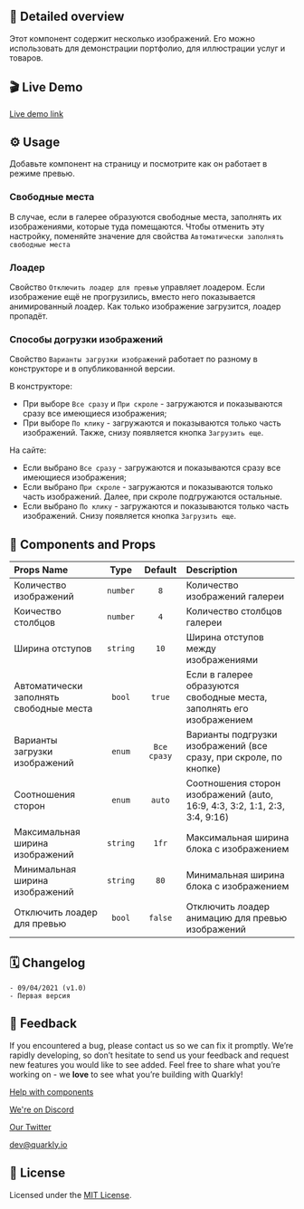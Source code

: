 ## 📖 Detailed overview

Этот компонент содержит несколько изображений. Его можно использовать для демонстрации портфолио, для иллюстрации услуг и товаров.

## 🎬 Live Demo

[Live demo link](https://quarkly-ui-components.netlify.app/gallery/)

## ⚙️ Usage

Добавьте компонент на страницу и посмотрите как он работает в режиме превью.

### Свободные места

В случае, если в галерее образуются свободные места, заполнять их изображениями, которые туда помещаются. Чтобы отменить эту настройку, поменяйте значение для свойства `Автоматически заполнять свободные места`

### Лоадер

Свойство `Отключить лоадер для превью` управляет лоадером. Если изображение ещё не прогрузились, вместо него показывается анимированный лоадер. Как только изображение загрузится, лоадер пропадёт.

### Способы догрузки изображений

Свойство `Варианты загрузки изображений` работает по разному в конструкторе и в опубликованной версии.

В конструкторе:

-   При выборе `Все сразу` и `При скроле` - загружаются и показываются сразу все имеющиеся изображения;
-   При выборе `По клику` - загружаются и показываются только часть изображений. Также, снизу появляется кнопка `Загрузить еще`.

На сайте:

-   Если выбрано `Все сразу` - загружаются и показываются сразу все имеющиеся изображения;
-   Если выбрано `При скроле` - загружаются и показываются только часть изображений. Далее, при скроле подгружаются остальные.
-   Если выбрано `По клику` - загружаются и показываются только часть изображений. Снизу появляется кнопка `Загрузить еще`.

## 🧩 Components and Props

| Props Name                              |   Type   |   Default   | Description                                                                |
| :-------------------------------------- | :------: | :---------: | :------------------------------------------------------------------------- |
| Количество изображений                  | `number` |     `8`     | Количество изображений галереи                                             |
| Коичество столбцов                      | `number` |     `4`     | Количество столбцов галереи                                                |
| Ширина отступов                         | `string` |    `10`     | Ширина отступов между изображениями                                        |
| Автоматически заполнять свободные места |  `bool`  |   `true`    | Если в галерее образуются свободные места, заполнять его изображением      |
| Варианты загрузки изображений           |  `enum`  | `Все сразу` | Варианты подгрузки изображений (все сразу, при скроле, по кнопке)          |
| Соотношения сторон                      |  `enum`  |   `auto`    | Соотношения сторон изображений (auto, 16:9, 4:3, 3:2, 1:1, 2:3, 3:4, 9:16) |
| Максимальная ширина изображений         | `string` |    `1fr`    | Максимальная ширина блока с изображением                                   |
| Минимальная ширина изображений          | `string` |    `80`     | Минимальная ширина блока с изображением                                    |
| Отключить лоадер для превью             |  `bool`  |   `false`   | Отключить лоадер анимацию для превью изображений                           |

## 🗓 Changelog

    - 09/04/2021 (v1.0)
    - Первая версия

## 📮 Feedback

If you encountered a bug, please contact us so we can fix it promptly. We’re rapidly developing, so don’t hesitate to send us your feedback and request new features you would like to see added. Feel free to share what you’re working on - we **love** to see what you’re building with Quarkly!

[Help with components](https://feedback.quarkly.io/communities/1-quarkly-forum/categories/7-components/topics)

[We're on Discord](https://discord.gg/f9KhSMGX)

[Our Twitter](https://twitter.com/quarklyapp)

[dev@quarkly.io](mailto:dev@quarkly.io)

## 📝 License

Licensed under the [MIT License](./LICENSE).
